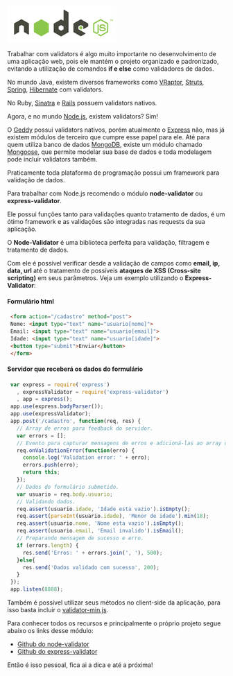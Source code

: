 ![Validators no Node.js](../images/nodejs-logo.jpg "Validators no Node.js")

Trabalhar com validators é algo muito importante no desenvolvimento de uma aplicação web, pois ele mantém o projeto organizado e padronizado, evitando a utilização de comandos **if e else** como validadores de dados.

No mundo Java, existem diversos frameworks como [VRaptor](http://vraptor.caelum.com.br/ "VRaptor"), [Struts](http://struts.apache.org/ "Struts"), [Spring](http://www.springsource.org/ "Spring"), [Hibernate](http://www.hibernate.org/ "Hibernate") com validators.

No Ruby, [Sinatra](http://www.sinatrarb.com/ "Sinatra") e [Rails](http://rubyonrails.org/ "Ruby On Rails") possuem validators nativos.

Agora, e no mundo [Node.js](http://nodejs.org/ "Node.js"), existem validators? Sim!

O [Geddy](http://geddyjs.org/ "Geddy") possui validators nativos, porém atualmente o [Express](http://expressjs.com/ "ExpressJS") não, mas já existem módulos de terceiro que cumpre esse papel para ele. Até para quem utiliza banco de dados [MongoDB](http://www.mongodb.org/ "MongoDB"), existe um módulo chamado [Mongoose](http://mongoosejs.com/ "MongooseJS"), que permite modelar sua base de dados e toda modelagem pode incluir validators também.

Praticamente toda plataforma de programação possui um framework para validação de dados.

Para trabalhar com Node.js recomendo o módulo **node-validator** ou **express-validator**.

Ele possui funções tanto para validações quanto tratamento de dados, é um ótimo framework e as validações são integradas nas requests da sua aplicação.

O **Node-Validator** é uma biblioteca perfeita para validação, filtragem e tratamento de dados.

Com ele é possível verificar desde a validação de campos como **email, ip, data, url** até o tratamento de possíveis **ataques de XSS (Cross-site scripting)** em seus parâmetros. Veja um exemplo utilizando o **Express-Validator**:

#### Formulário html

``` html
 <form action="/cadastro" method="post">
 Nome: <input type="text" name="usuario[nome]">
 Email: <input type="text" name="usuario[email]">
 Idade: <input type="text" name="usuario[idade]">
 <button type="submit">Enviar</button>
 </form>
``` 

#### Servidor que receberá os dados do formulário

``` javascript
 var express = require('express')
   , expressValidator = require('express-validator')
   , app = express();
 app.use(express.bodyParser());
 app.use(expressValidator);
 app.post('/cadastro', function(req, res) {
   // Array de erros para feedback do servidor.
   var errors = [];
   // Evento para capturar mensagens de erros e adicioná-las ao array de erros.
   req.onValidationError(function(erro) {
     console.log('Validation error: ' + erro);
     errors.push(erro);
     return this;
   });
   // Dados do formulário submetido.
   var usuario = req.body.usuario;
   // Validando dados.
   req.assert(usuario.idade, 'Idade esta vazio').isEmpty();
   req.assert(parseInt(usuario.idade), 'Menor de idade').min(18);
   req.assert(usuario.nome, 'Nome esta vazio').isEmpty();
   req.assert(usuario.email, 'Email invalido').isEmail();
   // Preparando mensagem de sucesso e erro.
   if (errors.length) {
     res.send('Erros: ' + errors.join(', '), 500);
   }else{
     res.send('Dados validado com sucesso', 200);
   }
 });
 app.listen(8888);
``` 

Também é possível utilizar seus métodos no client-side da aplicação, para isso basta incluir o [validator-min.js](https://github.com/chriso/node-validator/blob/master/validator-min.js "Validator no Client-Side").

Para conhecer todos os recursos e principalmente o próprio projeto segue abaixo os links desse módulo:

*   [Github do node-validator](https://github.com/chriso/node-validator "https://github.com/chriso/node-validator")
*   [Github do express-validator](https://github.com/ctavan/express-validator "https://github.com/ctavan/express-validator")

Então é isso pessoal, fica ai a dica e até a próxima!